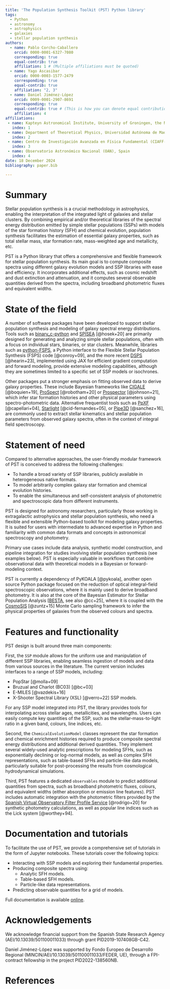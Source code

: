 ```yaml
---
title: 'The Population Synthesis Toolkit (PST) Python library'
tags:
  - Python
  - astronomy
  - astrophysics
  - galaxies
  - stellar population synthesis
authors:
  - name: Pablo Corcho-Caballero 
    orcid: 0000-0001-6327-7080
    corresponding: true
    equal-contrib: true
    affiliation: 1 # (Multiple affiliations must be quoted)
  - name: Yago Ascasibar 
    orcid: 0000-0003-1577-2479
    corresponding: true
    equal-contrib: true
    affiliation: "2, 3"
  - name: Daniel Jiménez-López
    orcid: 0009-0001-2907-8691
    corresponding: true
    equal-contrib: true # (This is how you can denote equal contributions between multiple authors)
    affiliation: 4 
affiliations:
 - name: Kapteyn Astronomical Institute, University of Groningen, the Netherlands
   index: 1
 - name: Department of Theoretical Physics, Universidad Autónoma de Madrid (UAM), Spain
   index: 2
 - name: Centro de Investigación Avanzada en Física Fundamental (CIAFF-UAM), Spain
   index: 3
 - name: Observatorio Astronómico Nacional (OAN), Spain
   index: 4
date: 18 December 2024
bibliography: paper.bib

---
```


# Summary

Stellar population synthesis is a crucial methodology in astrophysics, enabling the interpretation of the integrated light of galaxies and stellar clusters. By combining empirical and/or theoretical libraries of the spectral energy distribution emitted by simple stellar populations (SSPs) with models of the star formation history (SFH) and chemical evolution, population synthesis facilitates the estimation of essential galaxy properties, such as total stellar mass, star formation rate, mass-weighted age and metallicity, etc.

PST is a Python library that offers a comprehensive and flexible framework for stellar population synthesis. Its main goal is to compute composite spectra using different galaxy evolution models and SSP libraries with ease and efficiency. It incorporates additional effects, such as cosmic redshift and dust extinction and attenuation, and it computes several observable quantities derived from the spectra, including broadband photometric fluxes and equivalent widths.

# State of the field

A number of software packages have been developed to support stellar population synthesis and modeling of galaxy spectral energy distributions. Tools such as [binary_c-python](https://gitlab.surrey.ac.uk/ri0005/binary_c-python) and [SPISEA](https://github.com/astropy/SPISEA) [@hosek+20] are primarily designed for generating and analyzing simple stellar populations, often with a focus on individual stars, binaries, or star clusters. Meanwhile, libraries such as [python-FSPS](https://github.com/dfm/python-fsps), a Python interface to the Flexible Stellar Population Synthesis (FSPS) code [@conroy+09], and the more recent [DSPS](https://github.com/ArgonneCPAC/dsps) [@hearin+23], implemented using JAX for efficient gradient computation and forward modeling, provide extensive modeling capabilities, although they are sometimes limited to a specific set of SSP models or isochrones.

Other packages put a stronger emphasis on fitting observed data to derive galaxy properties. These include Bayesian frameworks like [CIGALE](https://cigale.lam.fr/) [@boquien+19], [ProSpect](https://github.com/asgr/ProSpect) [@robotham+20] or [Prospector](https://prospect.readthedocs.io/en/v1.0.0/) [@johnson+21], which infer star formation histories and other physical parameters using spectro-photometric data. Alternative frequentist tools such as [PpXF](https://pypi.org/project/ppxf/) [@capellari+04], [Starlight](http://www.starlight.ufsc.br/) [@cid-fernandes+05], or [Pipe3D](https://gitlab.com/pipe3d/pyPipe3D) [@sanchez+16], are commonly used to extract stellar kinematics and stellar population parameters from observed galaxy spectra, often in the context of integral field spectroscopy.

# Statement of need

Compared to alternative approaches, the user-friendly modular framework of PST is conceived to address the following challenges:

- To handle a broad variety of SSP libraries, publicly available in heterogeneous native formats.
- To model arbitrarily complex galaxy star formation and chemical evolution histories.
- To enable the simultaneous and self-consistent analysis of photometric and spectroscopic data from different instruments.

PST is designed for astronomy researchers, particularly those working in extragalactic astrophysics and stellar population synthesis, who need a flexible and extensible Python-based toolkit for modeling galaxy properties. It is suited for users with intermediate to advanced expertise in Python and familiarity with common data formats and concepts in astronomical spectroscopy and photometry.

Primary use cases include data analysis, synthetic model construction, and pipeline integration for studies involving stellar population synthesis (see examples below). PST is especially valuable in workflows that combine observational data with theoretical models in a Bayesian or forward-modeling context.

PST is currently a dependency of PyKOALA [@pykoala], another open source Python package focused on the reduction of optical integral-field spectroscopic observations, where it is mainly used to derive broadband photometry.
It is also at the core of the Bayesian Estimator for Stellar Population Analysis [[BESTA](https://https://besta.readthedocs.io/), see also @cc+25], where it is coupled with the [CosmoSIS](https://cosmosis.readthedocs.io/en/latest/) [@zuntz+15] Monte Carlo sampling framework to infer the physical properties of galaxies from the observed colours and spectra.

# Features and functionality

PST design is built around three main components:

First, the `SSP` module allows for the uniform use and manipulation of different SSP libraries, enabling seamless ingestion of models and data from various sources in the literature.
The current version includes interfaces to a range of SSP models, including:
- PopStar [@molla+09]
- Bruzual and Charlot (BC03) [@bc+03]
- E-MILES [@vazdekis+16]
- X-Shooter Spectral Library (XSL) [@verro+22] SSP models.

For any SSP model integrated into PST, the library provides tools for interpolating across stellar ages, metallicities, and wavelengths. Users can easily compute key quantities of the SSP, such as the stellar-mass-to-light ratio in a given band, colours, line indices, etc.

Second, the `ChemicalEvolutionModel` classes represent the star formation and chemical enrichment histories required to produce composite spectral energy distributions and additional derived quantities. They implement several widely-used analytic prescriptions for modeling SFHs, such as exponentially declining or log-normal models, as well as complex SFH representations, such as table-based SFHs and particle-like data models, particularly suitable for post-processing the results from cosmological hydrodynamical simulations.

Third, PST features a dedicated `observables` module to predict additional quantities from spectra, such as broadband photometric fluxes, colours, and equivalent widths (either absorption or emission line features). PST includes automatic integration with the photometric filters provided by the [Spanish Virtual Observatory Filter Profile Service](http://svo2.cab.inta-csic.es/theory/fps/) [@rodrigo+20] for synthetic photometry calculations, as well as popular line indices such as the Lick system [@worthey+94].

# Documentation and tutorials

To facilitate the use of PST, we provide a comprehensive set of tutorials in the form of Jupyter notebooks. These tutorials cover the following topics:

- Interacting with SSP models and exploring their fundamental properties.
- Producing composite spectra using:
  - Analytic SFH models.
  - Table-based SFH models.
  - Particle-like data representations.
- Predicting observable quantities for a grid of models.

Full documentation is available [online](https://population-synthesis-toolkit.readthedocs.io/en/latest/).

# Acknowledgements

We acknowledge financial support from the Spanish State Research Agency (AEI/10.13039/501100011033) through grant PID2019-107408GB-C42.

Daniel Jiménez-López was supported by Fondo Europeo de Desarrollo Regional (MINCIN/AEI/10.13039/501100011033/FEDER, UE), through a FPI-contract fellowship in the project PID2022-138560NB.

# References
